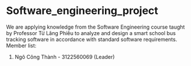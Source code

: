 # Software_engineering_project
We are applying knowledge from the Software Engineering course taught by Professor Từ Lãng Phiêu to analyze and design a smart school bus tracking software in accordance with standard software requirements.
Member list:
1. Ngô Công Thành - 3122560069 (Leader)

